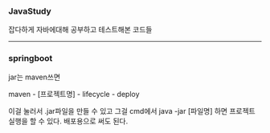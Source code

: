 ### JavaStudy ###

잡다하게 자바에대해 공부하고 테스트해본 코드들

---

### springboot ###

jar는 maven쓰면

maven - [프로젝트명] - lifecycle - deploy

이걸 눌러서 .jar파일을 만들 수 있고 그걸 cmd에서 java -jar [파일명] 하면 프로젝트 실행을 할 수 있다. 배포용으로 써도 된다.
